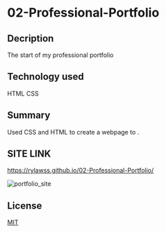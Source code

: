 # 02-Professional-Portfolio

## Decription
The start of my professional portfolio

## Technology used
HTML
CSS

## Summary
Used CSS and HTML to create a webpage to .
 
## SITE LINK
https://rylawss.github.io/02-Professional-Portfolio/

![portfolio_site](https://user-images.githubusercontent.com/128633609/231933017-bd4dced6-fe40-473a-9ea4-b12fc0d5f3be.PNG)



## License

[MIT](https://choosealicense.com/licenses/mit/)
